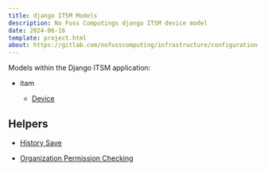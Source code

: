 ```yaml
---
title: django ITSM Models
description: No Fuss Computings django ITSM device model
date: 2024-06-16
template: project.html
about: https://gitlab.com/nofusscomputing/infrastructure/configuration-management/django_app
---
```


Models within the Django ITSM application:

- itam

    - [Device](./itam_device.md)


## Helpers

- [History Save](./core_history_save.md)

- [Organization Permission Checking](./access_organization_permission_checking.md)
